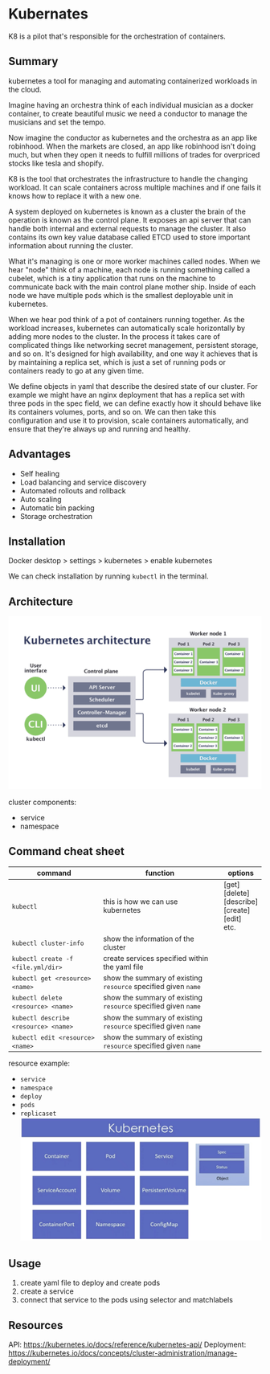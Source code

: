 # Kubernates
K8 is a pilot that's responsible for the orchestration of containers.

## Summary
kubernetes a tool for managing and automating containerized workloads in the cloud.  

Imagine having an orchestra think of each individual musician as a docker container, to create beautiful music we need a conductor to manage the musicians and set the tempo.  

Now imagine the conductor as kubernetes and the orchestra as an app like robinhood. When the markets are closed, an app like robinhood isn't doing much, but when they open it needs to fulfill millions of trades for overpriced stocks like tesla and shopify.  

K8 is the tool that orchestrates the infrastructure to handle the changing workload. It can scale containers across multiple machines and if one fails it knows how to replace it with a new one.  

A system deployed on kubernetes is known as a cluster the brain of the operation is known as the control plane. It exposes an api server that can handle both internal and external requests to manage the cluster. It also contains its own key value database called ETCD used to store important information about running the cluster. 

What it's managing is one or more worker machines called nodes. When we hear "node" think of a machine, each node is running something called a cubelet, which is a tiny application that runs on the machine to communicate back with the main control plane mother ship. Inside of each node we have multiple pods which is the smallest deployable unit in kubernetes.  

When we hear pod think of a pot of containers running together. As the workload increases,  kubernetes can automatically scale horizontally by adding more nodes to the cluster. In the process it takes care of complicated things like networking secret management, persistent storage, and so on. It's designed for high availability, and one way it achieves that is by maintaining a replica set, which is just a set of running pods or containers ready to go at any given time.

We define objects in yaml that describe the desired state of our cluster. For example we might have an nginx deployment that has a replica set with three pods in the spec field, we can define exactly how it should behave like its containers volumes, ports, and so on. We can then take this configuration and use it to provision, scale containers automatically, and ensure that they're always up and running and healthy.

## Advantages
- Self healing
- Load balancing and service discovery
- Automated rollouts and rollback
- Auto scaling
- Automatic bin packing
- Storage orchestration

## Installation
Docker desktop > settings > kubernetes > enable kubernetes  

We can check installation by running `kubectl` in the terminal.

## Architecture
![arch](/imgs/Kubernetes-architecture-diagram-1-1.png)

cluster components:
- service
- namespace

## Command cheat sheet
command | function | options
--- | --- | ---
`kubectl` | this is how we can use kubernetes | [get]<br>[delete]<br>[describe]<br>[create]<br>[edit]<br>etc.
`kubectl cluster-info` | show the information of the cluster
`kubectl create -f <file.yml/dir>` | create services specified within the yaml file
`kubectl get <resource> <name>` | show the summary of existing `resource` specified given `name`
`kubectl delete <resource> <name>` | show the summary of existing `resource` specified given `name`
`kubectl describe <resource> <name>` | show the summary of existing `resource` specified given `name`
`kubectl edit <resource> <name>` | show the summary of existing `resource` specified given `name`

resource example:
- `service`
- `namespace`
- `deploy`
- `pods`
- `replicaset`
![](/imgs/Screenshot%202022-05-25%20122835.png)

## Usage
1. create yaml file to deploy and create pods
2. create a service
3. connect that service to the pods using selector and matchlabels

## Resources
API: https://kubernetes.io/docs/reference/kubernetes-api/
Deployment: https://kubernetes.io/docs/concepts/cluster-administration/manage-deployment/

